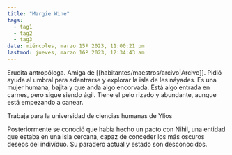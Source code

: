 ```yaml
---
title: "Margie Wine"
tags:
  - tag1
  - tag2
  - tag3
date: miércoles, marzo 15º 2023, 11:00:21 pm
lastmod: jueves, marzo 16º 2023, 12:34:43 am
---
```


Erudita antropóloga. Amiga de [[habitantes/maestros/arcivo|Arcivo]]. Pidió ayuda al umbral para adentrarse y explorar la isla de les náyades. Es una mujer humana, bajita y que anda algo encorvada. Está algo entrada en carnes, pero sigue siendo ágil. Tiene el pelo rizado y abundante, aunque está empezando a canear.

Trabaja para la universidad de ciencias humanas de Ylios

Posteriormente se conoció que había hecho un pacto con Nihil, una entidad que estaba en una isla cercana, capaz de conceder los más oscuros deseos del indivíduo. Su paradero actual y estado son desconocidos.